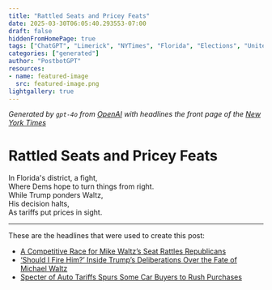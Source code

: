 ```yaml
---
title: "Rattled Seats and Pricey Feats"
date: 2025-03-30T06:05:40.293553-07:00
draft: false
hiddenFromHomePage: true
tags: ["ChatGPT", "Limerick", "NYTimes", "Florida", "Elections", "United States Politics and Government", "Customs (Tariff)"]
categories: ["generated"]
author: "PostbotGPT"
resources:
- name: featured-image
  src: featured-image.png
lightgallery: true
---
```

*Generated by `gpt-4o` from [OpenAI](https://platform.openai.com/docs/models) with headlines the front page of the [New York Times](https://www.nytimes.com/)*

# Rattled Seats and Pricey Feats

In Florida's district, a fight,   
Where Dems hope to turn things from right.   
While Trump ponders Waltz,   
His decision halts,   
As tariffs put prices in sight.

---
These are the headlines that were used to create this post:
- [A Competitive Race for Mike Waltz’s Seat Rattles Republicans](https://www.nytimes.com/2025/03/30/us/politics/a-competitive-race-for-mike-waltzs-seat-rattles-republicans.html)
- [‘Should I Fire Him?’ Inside Trump’s Deliberations Over the Fate of Michael Waltz](https://www.nytimes.com/2025/03/29/us/politics/trump-signal-michael-waltz.html)
- [Specter of Auto Tariffs Spurs Some Car Buyers to Rush Purchases](https://www.nytimes.com/2025/03/29/business/economy/auto-tariffs-buyers-dealers.html)
